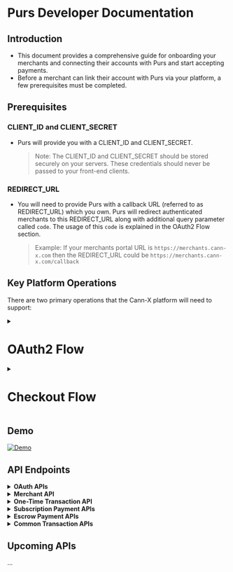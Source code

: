 # Purs Developer Documentation

## Introduction

- This document provides a comprehensive guide for onboarding your merchants and connecting their accounts with Purs and start accepting payments.
- Before a merchant can link their account with Purs via your platform, a few prerequisites must be completed.

## Prerequisites

### CLIENT_ID and CLIENT_SECRET

- Purs will provide you with a CLIENT_ID and CLIENT_SECRET.

    > Note: The CLIENT_ID and CLIENT_SECRET should be stored securely on your servers. These credentials should never be passed to your front-end clients.

### REDIRECT_URL

- You will need to provide Purs with a callback URL (referred to as REDIRECT_URL) which you own. Purs will redirect authenticated merchants to this REDIRECT_URL along with additional query parameter called `code`. The usage of this `code` is explained in the OAuth2 Flow section.

    > Example: If your merchants portal URL is `https://merchants.cann-x.com` then the REDIRECT_URL could be `https://merchants.cann-x.com/callback`

## Key Platform Operations

There are two primary operations that the Cann-X platform will need to support:

<details><summary><h1><b>OAuth2 Flow</b></h1></summary>

- This allows merchants to connect their Purs Merchant Account with Cann-X. Once connected, this merchant can accept Purs payments on the Cann-X platform. This operation only needs to be completed once for each Cann-X merchant.

### Checkout Flow

- This process allows Cann-X to create Purs payment requests for Cann-X customers to complete. This operation will be done each time a transaction is to be completed on the Cann-X platform.

## Environment URLs

> ⚠️ Important: Because the "Purs Checkout Widget URL" is currently inactive in Production, you won't be able to complete payment requests in Production just yet. When you are ready to go live, we will activate this URL.

| Environment | BASE_URL | OAUTH_URL  | Purs Merchant Portal URL |
| --- | --- | --- | --- |
| Sandbox | `sandbox-api.purs.digital` | `sandbox-auth.purs.digital` | `sandbox-merchants.purs.digital` |
| Production | `api.purs.digital` | `auth.purs.digital` | `merchants.purs.digital` |

## OAuth2 Flow

The process of linking a merchant account with Purs will ad to the standard OAuth2 authentication protocol.

### Diagram

![OAuth Flow Diagram](https://github.com/user-attachments/assets/2b61ba33-adaf-4be3-a2bc-24ef0f61cf4e)



> Note: for Sandbox testing, you will need to create a dummy merchant account in the Purs Sandbox. Navigate to the URL listed in the Environment URLs table and create a dummy Purs merchant account.

### Initiate OAuth2 Authorization

- To connect a seller's Purs Merchant Account with their Cann-X seller account, Cann-X will need to have a "Connect with Purs" button (likely somew in the admin portal for your merchants).
- When clicked, this button should navigate to the `https://{OAUTH_URL}/oauth2/authorize` URL with the appropriate query parameters.
- The merchant will be prompted to enter their Purs Merchant Portal login credentials.
- Once they authenticate, they will be redirected to the REDIRECT_URL Cann-X provided Purs. An extra query parameter will be present when the seller is redirected — a query parameter called `code`.
* Endpoint details for `/oauth2/authorize` - [here](#OAuth2-Authorization)
- See the next section to understand what to do with the `code` that is provided by Purs as a query parameter attached to your REDIRECT_URL.

### Retrieve and Store Tokens

- Extract the value of this `code` query parameter and make a `POST` request to Purs to exchange this short-lived `code` for OAuth tokens.
- You will need the CLIENT_ID and CLIENT_SECRET which Purs has provided you.
- Make sure to make this request from your backend where the CLIENT_ID and CLIENT_SECRET are stored securely.
* Endpoint details for `/oauth/token` - [here](#Get-new-tokens)

### Refresh Tokens

- Since the `access_token` and `id_token` expire, you should refresh them with `refresh_token` to make valid requests.
* Endpoint details for `/oauth/token` (refresh) - [here](#Redresh-tokens)

### Revoke Tokens

- This is to revoke the tokens for a particular merchant.
* Endpoint details for `/oauth/revoke` - [here](#Revoke-tokens)
</details>

<details><summary><h1><b>Checkout Flow</b></h1></summary>

There are 2 steps in this process  in the sequence diagram below.

- 🟧 - Getting the Purs Checkout Widget URL.
- 🟩 - Calling the `PursCheckoutWidget` method with the URL received from the above step.

![Subscription](https://github.com/user-attachments/assets/4680586b-3317-47b1-b877-3115c03e1221)



### 🟧 Purs Checkout Widget URL

- Purs checkout widget is a way for Cann-X customers to make payments.
* Endpoint details to get the Purs Checkout Widget `/v1/transactions` - [here](#New-subscription)

    > Note: To make the above request, you need `location_id`. This `location_id` comes from the Purs system and how to get the `location_id` for a merchant is explained [here](#location-id-of-merchant).

    > Note: The above request should be made from your backend, not directly from your frontend. This approach ensures that the tokens and their corresponding merchant mappings, which are stored in your backend, remain secure. Your frontend should make an API call to your backend with the `amount` and `location_id` as parameters. Your backend will then handle the call to the Purs API (`/v1/transactions`) using the valid tokens stored in your system.

### 🟩 PursCheckoutWidget method

- Below is code sample to integrate the Purs checkout widget in your website.

Step 1

Add the Purs checkout CDN into your script tag

```html
<script src="https://purs-sandbox-cdn.s3.us-west-2.amazonaws.com/checkout/v1/index.min.js"></script>
```

Step 2

Add a "Pay with Purs button" on your page.

```html
<button id="purs-checkout-button">
    Pay with Purs
</button>
```

> 👍 Recommended: Add the Purs logo to this button. [Link](https://purs-sandbox-cdn.s3.us-west-2.amazonaws.com/checkout/v1/connect-with-purs.png)

Step 3

Implement the logic to call a function (`initateCheckout`) which initiates the checkout flow on a button click.

```javascript
const button = document.getElementById('purs-checkout-button');
button.addEventListener('click', initiateCheckout);
```

Step 4

Implement the logic to call the `PursCheckoutWidget.init` method with `url` and `onPaymentComplete` as parameters.

- the `url` takes the value of checkout url and steps to get this url are mentioned in the 🟧 [green section](#-purs-checkout-widget-url).
- the `onPaymentComplete` expects a callback function (`updateUI`) defined on your end.

```javascript
const initiateCheckout = async () => {
    try {
        const amount = 2000 // amount value in cents
        const response = await createPaymentRequest(amount, 'purs-location-id');
        const checkoutUrl = response

        //this is the main method to initiate the Purs Checkout Widget
        PursCheckoutWidget.init({
            url: checkoutUrl&email=`user-email-id`, // email is an optional query param passed so user doesn't have to again enter their email in Purs checkout widget
            onPaymentComplete: (paymentData) => {
                const subscription_token = paymentData?.subscriptionToken; // the subscriptionToken is an optional field returned if you pass `create_subscription`: true

                updateUI(); // Update UI is a function that you can implement which is called when the payment is completed by the checkout widget to update any UI changes on your end.
			}
        });
    }
    catch (error) {
        console.log(error);
    }
}
```

Step 5

Implement the logic to get the checkout url in a function. (`createPaymentRequest`)

- As mentioned [here](#-purs-checkout-widget-url), your frontend should make a request to your backend which in turn requests the Purs backend for the checkout url.

```javascript
const createPaymentRequest = async (amount, locationid) => {
    const response = await fetch('www.your-backend-api.com', {
        method: 'POST',
        headers: {
            'Content-Type': 'application/json'
        },
        body: JSON.stringify({
            amount: amount,
            location_id: locationid
        })
    });
    if (!response.ok) {
        throw new Error('failed to create payment')
    }
    return response.json()
}
```

Step 6

Implement the logic for a callback function (`updateUI`) to handle any UI changes after a successful payment.

```javascript
const updateUI = () => {
    const button = document.getElementById('purs-checkout-button');
    // Disable the button
    button.disabled = true;
    // make necessary UI changes according to your needs
};
```

> ⚠️ Important: Both the parameters for `PursCheckoutWidget.init` i.e. `url` and `onPaymentComplete` are required.

- Everything combined

HTML

```html
<!DOCTYPE html>
<html lang="en">
<head>
    <meta charset="UTF-8">
    <meta name="viewport" content="width=device-width, initial-scale=1.0">
    <title>Cann X Website</title>
</head>
<body>
    <div>Cann X Website</div>
    <!-- add this button on your checkout page  -->
    <button id="purs-checkout-button">Pay with Purs</button>

    <script src="https://purs-sandbox-cdn.s3.us-west-2.amazonaws.com/checkout/v1/index.min.js"></script>
    <script src="./index.js" type="module"></script>

</body>
</html>
```

JavaScript

```javascript
const updateUI = () => {
    const button = document.getElementById('purs-checkout-button');
    // Disable the button
    button.disabled = true;
    // make necessary UI changes according to your needs


};

const createPaymentRequest = async (amount, locationid) => {
    const response = await fetch('www.your-backend-api.com', {
        method: 'POST',
        headers: {
            'Content-Type': 'application/json'
        },
        body: JSON.stringify({
            amount: amount,
            location_id: locationid
        })
    });
    if (!response.ok) {
        throw new Error('failed to create payment')
    }
    return response.json()
}

const initiateCheckout = async () => {
    try {
        const amount = 2000 // amount value in cents
        const response = await createPaymentRequest(amount, 'purs-location-id');
        const checkoutUrl = response

        //this is the main method to initiate the Purs Checkout Widget
        PursCheckoutWidget.init({
            url: checkoutUrl&email=`user-email-id`, // email is an optional query param passed so user doesn't have to again enter their email in Purs checkout widget
            onPaymentComplete: (paymentData) => {
                console.log('Payment completed!', paymentData);
                const subscription_token = paymentData?.subscriptionToken; // the subscriptionToken is a optional field returned if you pass `create_subscription`: true

                updateUI(); // Update UI is a function that you can implement which is called when the payment is completed by the checkout widget to update any UI changes on your end.
			}
        });
    }
    catch (error) {
        console.log(error);
    }
}

const button = document.getElementById('purs-checkout-button');
button.addEventListener('click', initiateCheckout); // call the initiateCheckout function when the button is clicked
```

Integration steps

> Note: The naming of functions in the above code sample is for illustration purpose only. You can change it accordingly. Just make sure the core logic remains same and the `PursCheckoutWidget.init` method receives the `url` and `onPaymentComplete` parameters.


### Location ID of merchant

- In the Purs system, each "Merchant" can have multiple "Locations" (typically representing a physical retail location).
- During the onboarding process, when a merchant creates an account on the Purs Merchant Portal, they are required to add at least one location. Additional locations can also be added later through the portal.
- To retrieve all locations associated with a particular merchant, use the `/v1/merchant` endpoint. This allows you to present the available locations (and other details) related to the merchant on your platform, enabling them to choose the location where they want to receive payments from your users.
- Once the merchant selects a location, you will use the corresponding `location_id` in the request body as outlined in the previous section.
* Endpoint details to get the locations `/v1/merchant` - [here](#Merchant)

### Transaction Status

- This is an optional but recommended step where you can make an additional API call to Purs to get the transaction status for a particular transaction.
- The`transaction_id` received in the checkout URL [response](#post-v1transactions) will be used to retrieve the status of that transaction.
* Endpoint details to get transaction status `/v1/transactions/{transactionId}/status` - [here](#Transaction-verification)

</details>

## Demo

[![Demo](https://github.com/user-attachments/assets/adb28ec8-51bf-492b-8dab-4d9ec4231d84)](https://drive.google.com/file/d/1zMIE1NFHZO3gC3ZY_Y60Esy8aUI7mM2r/view?usp=sharing)

## API Endpoints

<details>

<summary><strong>OAuth APIs</strong></summary><br>

---
* <strong>Connect to Purs using OAuth2 Authorization</strong>

    * URL

        ```javascript
        // Put this URI in the "Connect with Purs" button
        GET https://{OAUTH_URL}/oauth2/authorize?
                response_type=code& // leave as is. Ie. "code"
                client_id={CLIENT_ID}&
                redirect_uri={REDIRECT_URL}& // this must be URL-encoded
                state=abcdefg& // this is optional
                scope=openid+profile+email+phone+PURS_API/--- // add all required scopes
        ```

        | Field | Type | Description |
        | --- | --- | --- |
        | `response_type` | `string` | (Required) This parameter indicates the type of response desired from the OAuth2 server. It must be included in every authorization request. Currently only "code" type supported. |
        | `client_id` | `string` | (Required) The unique identifier assigned to your application by Purs. This ID is used to distinguish your application from others during the authentication process. |
        | `redirect_uri` | `string` | (Required) The URI where the user will be sent after authorization. This URI must be one of the pre-registered redirect URIs for your client ID. |
        | `state` | `string` | (Optional) The state parameter is an optional but highly recommended CSRF token to safeguard against Cross-Site Request Forgery attacks. It should be a unique, random string generated by your platform. The state value is passed a query param along with the REDIRECT_URL |
        | `scope` | `string` | (Required) The scope parameter requires a space-separated list of permissions, including standard scopes (`openid`, `email`, `phone`) and custom merchant-specific scopes |


        #### Custom Merchant Scopes
        | Scope | Description |
        |-------|-------------|
        | `PURS_API/MERCHANT_READ` | Enables your application to get merchant information |
        | `PURS_API/TRANSACTIONS_READ` | Allows read-only access to all transactions data |
        | `PURS_API/TRANSACTIONS_WRITE` | Grants permission to create / update transactions |


    * Success Response

        ```
        HTTP/1.1 302 Found
        Location: https://{REDIRECT_URL}?code=a1b2c3d4-5678-90ab-cdef-EXAMPLE11111&state=abcdefg
        ```

    * Error Responses

        ```
        // The following is the response to an example request with incorrect formatting.
        HTTP 1.1 302 Found Location: https://{REDIRECT_URL}?error=invalid_request
        ```

        ```
        // If the client requests code in response_type, but doesn't have permission for these requests.
        HTTP 1.1 302 Found Location: https://{REDIRECT_URL}?error=unauthorized_client
        ```

        ```
        // If the requested scopes are unknown, malformed, or not valid.
        HTTP 1.1 302 Found Location: https://{REDIRECT_URL}?error=invalid_scope
        ```
---
* <strong>Get new set of tokens</strong>

    * URL

        ```
        POST https://{OAUTH_URL}/oauth2/token
        ```

    * Headers

        ```javascript
        {
            "Content-Type": "application/x-www-form-urlencoded",
            "Authorization": "Basic <Base64Encode(<CLIENT_ID>:<CLIENT_SECRET>)>"
        }
        ```

    * Body (form-urlencoded, not JSON)

        ```
        grant_type=authorization_code& // leave as is. Ie. "authorization_code"
        client_id=<CLIENT_ID>&
        code=<code>& // from query parameter
        redirect_uri=<REDIRECT_URL> // this needs to URL encoded
        ```

    * Base64Encode example

        ```javascript
        const CLIENT_ID = 'dummy-client-id#1234'
        const CLIENT_SECRET = 'dummy-client-secret#4321'
        const authToken = `${CLIENT_ID}:${CLIENT_SECRET}`
        const base64Encode = btoa(authToken); // use this value in the Authorization header
        ```

    * Success Response

        ```javascript
        {
            "access_token": "eyJra1example",
            "id_token": "eyJra2example",
            "refresh_token": "eyJj3example",
            "expires_in": 86400 // expiry of access_token and id token, value in seconds
        }
        ```

    * Error Responses

        ```javascript
        {
            "error":"invalid_request|invalid_client|invalid_grant|unauthorized_client|unsupported_grant_type"
        }
        ```

    > Make sure to store these tokens securely in you system and note that every set of tokens are unique for a particular merchant.

    > Note: The `access_token` and `id_token` has expiry duration of 1 day (86400 secs) and the `refresh_token` has expiry duration of 10 years.

    > Note: Since the `access_token` and `id_token` expire, you can either run a daily cron job to refresh the tokens OR during a request call, check the expiry of tokens with the help of `expires_in` key and if the tokens are expired, refresh them before making the request call.

---
* <strong>Refresh tokens</strong>

    * URL

        ```
        POST https://{OAUTH_URL}/oauth2/token
        ```

    * Headers

        ```javascript
        {
            "Content-Type": "application/x-www-form-urlencoded",
            "Authorization": "Basic <Base64Encode(<CLIENT_ID>:<CLIENT_SECRET>)>"
        }
        ```

    * Body (form-urlencoded, not JSON)

        ```
        grant_type=refresh_token& // leave as is. Ie. "refresh_token"
        refresh_token=<refresh_token>
        ```

    * Success Response

        ```javascript
        {
            "access_token": "new1example",
            "id_token": "new2example",
            "expires_in": 86400 // expiry of access_token and id token, value in seconds
        }
        ```

    * Error responses

        ```javascript
        {
            "error":"invalid_request"
        }
        ```
---   
* <strong>Revoke tokens</strong>

    * URL

        ```
        POST https://{OAUTH_URL}/oauth2/revoke
        ```

    * Headers

        ```javascript
        {
            "Content-Type": "application/x-www-form-urlencoded",
            "Authorization": "Basic <Base64Encode(<CLIENT_ID>:<CLIENT_SECRET>)>"
        }
        ```

    * Body (form-urlencoded, not JSON)

        ```
        token=<refresh_token> // the refresh token of the merchant you want to revoke all the tokens.
        ```

    * Success Response

        ```
        A successful response contains an empty body
        ```

    - Negative response

        ```javascript
        {
            "error":"invalid_request|unsupported_token_type|invalid_client"
        }
        ```
---
</details>


<details>

<summary><strong>Merchant API</strong></summary><br>

---
* <strong>Get merchant info</strong>

    * URL

        ```
        GET https://{BASE_URL}/v1/merchant
        ```

    * Headers

        ```javascript
        {
            "x-access-token": "<access_token>", // access_token obtained in the OAuth2 flow unique for every merchant
            "Authorization": "Bearer <id_token>" // id_token obtained in the OAuth2 flow unique for every merchant
        }
        ```

    * Success Response

        ```javascript
        {
            merchant: [...],
            bank_accounts: [...],
            merchant_users: [...],
            locations: [
                {
                location_name: 'Test location',
                purs_location_id: 'qwertyabcd',
                ...
                },
                {
                location_name: 'Prod location',
                purs_location_id: 'abcdqwerty',
                ...
                }
            ]
        }
        ```

    * Error Responses

        | `status code` | `message` |
        | --- | --- |
        | 401 | The bearer token is not valid. |
        | 500 | Internal server error |
---
</details>

<details>
<summary><strong>One-Time Transaction API</strong></summary><br>

---
* <strong>Create a one-time payment request</strong>
    * URL

        ```
        POST https://{BASE_URL}/v1/transactions
        ```

    * Headers

        ```javascript
        {
            "x-access-token": "<access_token>", // access_token obtained in the OAuth2 flow unique for every merchant
            "Authorization": "Bearer <id_token>" // id_token obtained in the OAuth2 flow unique for every merchant
        }
        ```

    * Body (JSON)

        ```javascript
        {
            "amount": amount, // The amount in cents to be immediately paid by the user (could be 0)  (Integer)
            "location_id": <purs_location_id>, // The ID of the merchant location where the subscription will be created (String)
        }
        ```

    * Success Response

        ```javascript
        {
            "url": "https://{CHECKOUT_URL}?tid=abcd1234",
            "transaction_id": "abcd1234",
        }
        ```

    * Error Responses

        | `status code` | `message` |
        | --- | --- |
        | 400 | The amount value is not an integer, less than 0, or greater than 100000. |
        | 401 | The bearer token is not valid. |
        | 404 | Location not found. |
        | 500 | Internal server error |
---
</details>

<details>

<summary><strong>Subscription Payment APIs</strong></summary><br>

---
* <strong>Create new subscription</strong>

    * URL

        ```
        POST https://{BASE_URL}/v1/transactions
        ```

    * Headers

        ```javascript
        {
            "x-access-token": "<access_token>", // access_token obtained in the OAuth2 flow unique for every merchant
            "Authorization": "Bearer <id_token>" // id_token obtained in the OAuth2 flow unique for every merchant
        }
        ```

    * Body (JSON)

        ```javascript
        {
            "amount": amount, // The amount in cents to be immediately paid by the user (could be 0)  (Integer)
            "location_id": <purs_location_id>, // The ID of the merchant location where the subscription will be created (String)
            "create_subscription": true // Subscription flag
        }
        ```

    * Success Response

        ```javascript
        {
            "url": "https://{CHECKOUT_URL}?tid=abcd1234",
            "transaction_id": "abcd1234",
        }
        ```

    * Error Responses

        | `status code` | `message` |
        | --- | --- |
        | 400 | The amount value is not an integer, less than 0, or greater than 100000. |
        | 401 | The bearer token is not valid. |
        | 404 | Location not found. |
        | 500 | Internal server error |

---
* <strong>Verify existing subscription</strong>

    * URL

        ```
        POST https://{BASE_URL}/v1/transactions/subscription-check
        ```

    * Headers

        ```javascript
        {
            "x-access-token": "<access_token>", // access_token obtained in the OAuth2 flow unique for every merchant
            "Authorization": "Bearer <id_token>" // id_token obtained in the OAuth2 flow unique for every merchant
            "x-subscription-token": "<subscription_token>" // Token returned by Purs during user subscription process to confirm recurrent payment
        }
        ```

    * Body (JSON)

        ```javascript
        {
            "amount": amount, // Optional. Verifies that the user has at least this amount in their bank account
        }
        ```

    * Success Response

        ```javascript
        {
            "created_at_datetime": "2024-05-05T11:00:00.000Z",
            "account_nickname": "User's account",
            "account_last_four": "1234",
            "amount_verified": true/false      // If the amount was passed in the request
        }
        ```

    * Error Responses

        | Status | Error Message |
        |--------|---------------|
        | `401` | The bearer token is not valid |
        | `404` | Subscription not found or canceled |
        | `404` | User does not have active bank account |
        | `500` | Internal server error |

---
* <strong>Record a recurring payment for an existing subscription</strong>

    * URL

        ```
        POST https://{BASE_URL}/v1/transactions/auto-approve
        ```

    * Headers

        ```javascript
        {
            "x-access-token": "<access_token>", // access_token obtained in the OAuth2 flow unique for every merchant
            "Authorization": "Bearer <id_token>" // id_token obtained in the OAuth2 flow unique for every merchant
            "x-subscription-token": "<subscription_token>" // Token returned by Purs during user subscription process to confirm recurrent payment
        }
        ```

    * Body (JSON)

        ```javascript
        {
            "amount": amount, // The amount in cents to be paid by the user (non-zero)  (Integer)
        }
        ```

    * Success Response

        ```javascript
        {
            "transaction_id": "abcd1234"
        }
        ```

    * Error Responses

        | `status code` | `message` |
        | --- | --- |
        | 400 | The amount value is not an integer, non positive, or greater than 100000. |
        | 401 | The bearer token is not valid. |
        | 404 | Location not found. |
        | 500 | Internal server error |

---
* <strong>Cancel an existing subscription</strong>

    * URL

        ```
        DELETE https://{BASE_URL}/v1/transactions/subscription-cancel
        ```

    * Headers

        ```javascript
        {
            "x-access-token": "<access_token>", // access_token obtained in the OAuth2 flow unique for every merchant
            "Authorization": "Bearer <id_token>" // id_token obtained in the OAuth2 flow unique for every merchant
            "x-subscription-token": "<subscription_token>" // Token returned by Purs during user subscription process to confirm recurrent payment
        }
        ```

    * Success Response

        ```javascript
        {
            "created_at_datetime": "2024-05-05T11:00:00.000Z",
            "canceled_at_datetime": "2024-06-06T00:00:00.000Z"
        }
        ```

    * Error Responses

        | `status code` | `message` |
        | --- | --- |
        | 401 | The bearer token is not valid. |
        | 404 | Subscription not found or already canceled. |
        | 500 | Internal server error |

---
</details>

<details>

<summary><strong>Escrow Payment APIs</strong></summary><br>

---
* <strong>Create new escrow transaction</strong>

    * URL

        ```
        POST https://{BASE_URL}/v1/transactions
        ```

    * Headers

        ```javascript
        {
            "x-access-token": "<access_token>", // access_token obtained in the OAuth2 flow unique for every merchant
            "Authorization": "Bearer <id_token>" // id_token obtained in the OAuth2 flow unique for every merchant
        }
        ```

    * Body (JSON)

        ```javascript
        {
            "amount": amount, // The amount in cents to be moved from buyer to escrow account  (Integer)
            "create_escrow": true, // Escrow flag
            "seller_id": <seller_id> // User ID generated with the onboarding flow for external merchant payee
        }
        ```

    * Success Response

        ```javascript
        {
            "url": "https://{CHECKOUT_URL}?tid=abcd1234",
            "transaction_id": "abcd1234",
        }
        ```

    * Error Responses

        | `status code` | `message` |
        | --- | --- |
        | 400 | The amount value is not an integer, less than or equal to 0, or greater than 100000. |
        | 401 | The bearer token is not valid. |
        | 404 | Location not found. |
        | 500 | Internal server error |

---

* <strong>Top-up balance for an escrow transaction</strong>

    * URL

        ```
        POST https://{BASE_URL}/v1/transactions/escrow-toptup
        ```

    * Headers

        ```javascript
        {
            "x-access-token": "<access_token>", // access_token obtained in the OAuth2 flow unique for every merchant
            "Authorization": "Bearer <id_token>" // id_token obtained in the OAuth2 flow unique for every merchant
            "x-escrow-token": "<escrow_token>" // Token returned by Purs when user confirms the escrow transaction first time
        }
        ```

    * Body (JSON)

        ```javascript
        {
            "amount": amount, // The additional amount in cents to be moved from buyer to escrow account  (Integer)
        }
        ```

    * Success Response

        ```javascript
        {
            "transaction_id": "9e4421e538ff4396ae40d954ae336ed4",
            "status": "COMPLETED"
        }
        ```

    * Error Responses

        | Status | Error Message |
        |--------|---------------|
        | `401` | The bearer token is not valid |
        | `404` | Escrow transaction not found |
        | `404` | User does not have active bank account |
        | `500` | Internal server error |

---

* <strong>Release funds and settle escrow transaction</strong>

    * URL

        ```
        POST https://{BASE_URL}/v1/transactions/escrow-release
        ```

    * Headers

        ```javascript
        {
            "x-access-token": "<access_token>", // access_token obtained in the OAuth2 flow unique for every merchant
            "Authorization": "Bearer <id_token>" // id_token obtained in the OAuth2 flow unique for every merchant
            "x-escrow-token": "<escrow_token>" // Token returned by Purs when user confirms the escrow transaction first time
        }
        ```

    * Body (JSON)

        ```javascript
        {
            "auto_refund_excess": true|false, // if true, additional escrow balance will be returned to buyer, else balance must settle to 0
            "payments": [
                // provide a list of payor + payee+ amount records to be processed
                // default payor is escrow if not specified
                // buyer_id need not be specified for refund of remaining amount, only set auto_refund_excess to true
                // all ID values mentioned below are returned by Purs during onboarding of the respective entities
                {
                    // payment to seller
                    "payee_id": <seller_id>,
                    "amount": 500
                },
                {
                    // payment to transporter
                    "payee_id": <transporter_id>,
                    "amount": 100
                },
                {
                    // seller to transporter transfer
                    "payor_id": <seller_id>,
                    "payee_id": <transporter_id>,
                    "amount": 127
                }
            ]
        }
        ```

    * Success Response

        ```javascript
        {
            "message": "Success"
        }
        ```

    * Error Responses

        | Status | Error Message |
        |--------|---------------|
        | `401` | The bearer token is not valid |
        | `404` | Escrow transaction not found |
        | `404` | User does not have active bank account |
        | `500` | Internal server error |

---


* <strong>Check existing escrow transaction status</strong>

    * URL

        ```
        GET https://{BASE_URL}/v1/transactions/escrow-check
        ```

    * Headers

        ```javascript
        {
            "x-access-token": "<access_token>", // access_token obtained in the OAuth2 flow unique for every merchant
            "Authorization": "Bearer <id_token>" // id_token obtained in the OAuth2 flow unique for every merchant
            "x-escrow-token": "<escrow_token>" // Token returned by Purs when user confirms the escrow transaction first time
        }
        ```

    * Success Response

        ```javascript
        {
            "status": "HOLD|READY|CLOSED",
            "updated_at_datetime": "2025-08-07T18:41:42.525Z",
            "escrow_available": 0, // Balance already available in escrow account for settlement
            "escrow_pending": 0 // Balance amount in transit from buyer to escrow account for the ACH to-up done
        }
        ```

    * Error Responses

        | Status | Error Message |
        |--------|---------------|
        | `401` | The bearer token is not valid |
        | `404` | Escrow transaction not found |
        | `404` | User does not have active bank account |
        | `500` | Internal server error |

---

* <strong>Confirm an escrow transaction (update from HOLD to READY - only for non-production)</strong>

    * URL

        ```
        POST https://{BASE_URL}/v1/transactions/escrow-confirm
        ```

    * Headers

        ```javascript
        {
            "x-access-token": "<access_token>", // access_token obtained in the OAuth2 flow unique for every merchant
            "Authorization": "Bearer <id_token>" // id_token obtained in the OAuth2 flow unique for every merchant
            "x-escrow-token": "<escrow_token>" // Token returned by Purs when user confirms the escrow transaction first time
        }
        ```

    * Success Response

        ```javascript
        {
            "status": "READY",
            "escrow_available": 3000, // Balance already available in escrow account for settlement
            "escrow_pending": 0 // Balance amount in transit from buyer to escrow account for the ACH to-up done
        }
        ```

    * Error Responses

        | Status | Error Message |
        |--------|---------------|
        | `401` | The bearer token is not valid |
        | `404` | Escrow transaction not found |
        | `404` | User does not have active bank account |
        | `500` | Internal server error |

---

</details>

<details>

<summary><strong>Common Transaction APIs</strong></summary><br>

---
* <strong>Get all transactions for the merchant</strong>

    * URL

        ```
        GET https://{BASE_URL}/v1/transactions?location_id={locationId}&page_key={page_key}&limit={limit}
        ```

        > Note - `page_key` and `limit` are optional query params. For the first request there won't be a `page_key` and if `limit` is not passed then the default value is 25.

    * Headers

        ```javascript
        {
            "x-access-token": "<access_token>", // access_token obtained in the OAuth2 flow unique for every merchant
            "Authorization": "Bearer <id_token>" // id_token obtained in the OAuth2 flow unique for every merchant
        }
        ```

    * Success Response

        ```javascript
        {
            transactions: [{
                transaction_id: "<transaction_id>",
                status: "COMPLETED" | "PENDING" | "CANCELLED" | "REVERSED",
                ...
                }, {
                ...
                }],
            next_page_key: "<page_key>"
        }
        ```

    * Error Responses

        | `status code` | `message` |
        | --- | --- |
        | 403 | Forbidden |
        | 401 | The bearer token is not valid. |
        | 500 | Internal server error |

---
* <strong>Get status of a single transaction</strong>

    * URL

        ```
        GET https://{BASE_URL}/v1/transactions/{transactionId}/status
        ```

    * Headers

        ```javascript
        {
            "x-access-token": "<access_token>", // access_token obtained in the OAuth2 flow unique for every merchant
            "Authorization": "Bearer <id_token>" // id_token obtained in the OAuth2 flow unique for every merchant
        }
        ```

    * Success Response

        ```javascript
        {
            "transaction_id": "<transaction_id>",
            "status": "COMPLETED" | "PENDING" | "CANCELLED" | "REVERSED"
        }
        ```

    * Error Responses

        | `status code` | `message` |
        | --- | --- |
        | 403 | This transaction belongs to a different merchant. |
        | 401 | The bearer token is not valid. |
        | 404 | Transaction could not be not found. |
        | 500 | Internal server error |

---
* <strong>Void (reverse) a transaction</strong>

    * URL

        ```
        DELETE https://{BASE_URL}/v1/transactions/{transactionId}
        ```

    * Headers

        ```javascript
        {
            "x-access-token": "<access_token>", // access_token obtained in the OAuth2 flow unique for every merchant
            "Authorization": "Bearer <id_token>" // id_token obtained in the OAuth2 flow unique for every merchant
        }
        ```

    * Success Response

        ```javascript
        {
            "transaction_id": "<transaction_id>",
            "status": "REVERSED"
        }
        ```

    * Error Responses

        | `status code` | `message` |
        | --- | --- |
        | 401 | The bearer token is not valid. |
        | 404 | Transaction not found or already voided. |
        | 403 | Transaction can not be voided. |
        | 500 | Internal server error |
---
</details>

## Upcoming APIs

...
